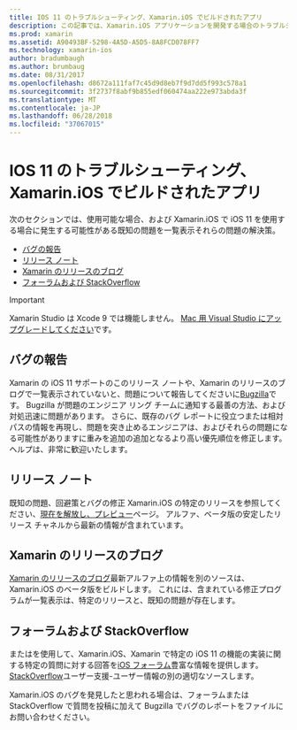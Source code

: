 ```yaml
---
title: IOS 11 のトラブルシューティング、Xamarin.iOS でビルドされたアプリ
description: この記事では、Xamarin.iOS アプリケーションを開発する場合のトラブルシューティングに使用できるリソースについて説明します。 バグの報告についても説明リリース ノートについては、Xamarin のリリースのブログとオプションがサポートされます。
ms.prod: xamarin
ms.assetid: A90493BF-5298-4A5D-A5D5-8A8FCD078FF7
ms.technology: xamarin-ios
author: bradumbaugh
ms.author: brumbaug
ms.date: 08/31/2017
ms.openlocfilehash: d8672a111faf7c45d9d8eb7f9d7dd5f993c578a1
ms.sourcegitcommit: 3f2737f8abf9b855edf060474aa222e973abda3f
ms.translationtype: MT
ms.contentlocale: ja-JP
ms.lasthandoff: 06/28/2018
ms.locfileid: "37067015"
---
```

# <a name="troubleshooting-ios-11-apps-built-with-xamarinios"></a>IOS 11 のトラブルシューティング、Xamarin.iOS でビルドされたアプリ

次のセクションでは、使用可能な場合、および Xamarin.iOS で iOS 11 を使用する場合に発生する可能性がある既知の問題を一覧表示それらの問題の解決策。

- [バグの報告](#Reporting-Bugs)
- [リリース ノート](#Release-Notes)
- [Xamarin のリリースのブログ](#Xamarin-Releases-Blog)
- [フォーラムおよび StackOverflow](#Forums-and-StackOverflow)

> [!IMPORTANT]
> Xamarin Studio は Xcode 9 では機能しません。
> [Mac 用 Visual Studio にアップグレードしてください](https://visualstudio.microsoft.com/vs/)です。

<a name="Reporting-Bugs" />

## <a name="reporting-bugs"></a>バグの報告

Xamarin の iOS 11 サポートのこのリリース ノートや、Xamarin のリリースのブログで一覧表示されていないと、問題について報告してくださいに[Bugzilla](https://bugzilla.xamarin.com/enter_bug.cgi?product=iOS)です。 Bugzilla が問題のエンジニア リング チームに通知する最善の方法、および対処迅速に問題があります。 さらに、既存のバグ レポートに役立つまたは相対パスの情報を再現し、問題を突き止めるエンジニアは、およびそれらの問題になる可能性がありますに重みを追加の追加となるより高い優先順位を修正します。 ヘルプは、非常に歓迎いたします。

<a name="Release-Notes" />

## <a name="release-notes"></a>リリース ノート

既知の問題、回避策とバグの修正 Xamarin.iOS の特定のリリースを参照してください、[現在を解放し、プレビュー](https://developer.xamarin.com/releases/current/)ページ。 アルファ、ベータ版の安定したリリース チャネルから最新の情報が含まれています。

<a name="Xamarin-Releases-Blog" />

## <a name="xamarin-releases-blog"></a>Xamarin のリリースのブログ

[Xamarin のリリースのブログ](https://releases.xamarin.com/)最新アルファ上の情報を別のソースは、Xamarin.iOS のベータ版をビルドします。 これには、含まれている修正プログラムが一覧表示は、特定のリリースと、既知の問題が存在します。

<a name="Forums-and-StackOverflow" />

## <a name="forums-and-stackoverflow"></a>フォーラムおよび StackOverflow

またはを使用して、Xamarin.iOS、Xamarin で特定の iOS 11 の機能の実装に関する特定の質問に対する回答を[iOS フォーラム](http://forums.xamarin.com/categories/ios)豊富な情報を提供します。 [StackOverflow](http://stackoverflow.com/search?tab=newest&q=xamarin)ユーザー支援-ユーザー情報の別の適切なソースします。

Xamarin.iOS のバグを発見したと思われる場合は、フォーラムまたは StackOverflow で質問を投稿に加えて Bugzilla でバグのレポートをファイルにお問い合わせください。
